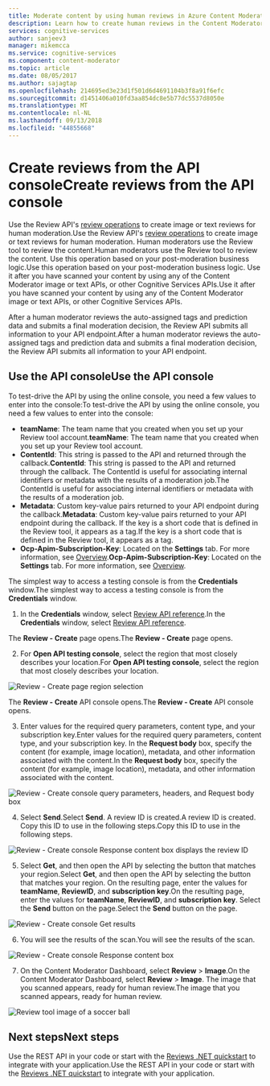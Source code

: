 ```yaml
---
title: Moderate content by using human reviews in Azure Content Moderator | Microsoft Docs
description: Learn how to create human reviews in the Content Moderator API console.
services: cognitive-services
author: sanjeev3
manager: mikemcca
ms.service: cognitive-services
ms.component: content-moderator
ms.topic: article
ms.date: 08/05/2017
ms.author: sajagtap
ms.openlocfilehash: 214695ed3e23d1f501d6d4691104b3f8a91f6efc
ms.sourcegitcommit: d1451406a010fd3aa854dc8e5b77dc5537d8050e
ms.translationtype: MT
ms.contentlocale: nl-NL
ms.lasthandoff: 09/13/2018
ms.locfileid: "44855668"
---
```

# <a name="create-reviews-from-the-api-console"></a><span data-ttu-id="98780-103">Create reviews from the API console</span><span class="sxs-lookup"><span data-stu-id="98780-103">Create reviews from the API console</span></span>

<span data-ttu-id="98780-104">Use the Review API's [review operations](https://westus.dev.cognitive.microsoft.com/docs/services/580519463f9b070e5c591178/operations/580519483f9b0709fc47f9c4) to create image or text reviews for human moderation.</span><span class="sxs-lookup"><span data-stu-id="98780-104">Use the Review API's [review operations](https://westus.dev.cognitive.microsoft.com/docs/services/580519463f9b070e5c591178/operations/580519483f9b0709fc47f9c4) to create image or text reviews for human moderation.</span></span> <span data-ttu-id="98780-105">Human moderators use the Review tool to review the content.</span><span class="sxs-lookup"><span data-stu-id="98780-105">Human moderators use the Review tool to review the content.</span></span> <span data-ttu-id="98780-106">Use this operation based on your post-moderation business logic.</span><span class="sxs-lookup"><span data-stu-id="98780-106">Use this operation based on your post-moderation business logic.</span></span> <span data-ttu-id="98780-107">Use it after you have scanned your content by using any of the Content Moderator image or text APIs, or other Cognitive Services APIs.</span><span class="sxs-lookup"><span data-stu-id="98780-107">Use it after you have scanned your content by using any of the Content Moderator image or text APIs, or other Cognitive Services APIs.</span></span> 

<span data-ttu-id="98780-108">After a human moderator reviews the auto-assigned tags and prediction data and submits a final moderation decision, the Review API submits all information to your API endpoint.</span><span class="sxs-lookup"><span data-stu-id="98780-108">After a human moderator reviews the auto-assigned tags and prediction data and submits a final moderation decision, the Review API submits all information to your API endpoint.</span></span>

## <a name="use-the-api-console"></a><span data-ttu-id="98780-109">Use the API console</span><span class="sxs-lookup"><span data-stu-id="98780-109">Use the API console</span></span>
<span data-ttu-id="98780-110">To test-drive the API by using the online console, you need a few values to enter into the console:</span><span class="sxs-lookup"><span data-stu-id="98780-110">To test-drive the API by using the online console, you need a few values to enter into the console:</span></span>

- <span data-ttu-id="98780-111">**teamName**: The team name that you created when you set up your Review tool account.</span><span class="sxs-lookup"><span data-stu-id="98780-111">**teamName**: The team name that you created when you set up your Review tool account.</span></span> 
- <span data-ttu-id="98780-112">**ContentId**: This string is passed to the API and returned through the callback.</span><span class="sxs-lookup"><span data-stu-id="98780-112">**ContentId**: This string is passed to the API and returned through the callback.</span></span> <span data-ttu-id="98780-113">The ContentId is useful for associating internal identifiers or metadata with the results of a moderation job.</span><span class="sxs-lookup"><span data-stu-id="98780-113">The ContentId is useful for associating internal identifiers or metadata with the results of a moderation job.</span></span>
- <span data-ttu-id="98780-114">**Metadata**: Custom key-value pairs returned to your API endpoint during the callback.</span><span class="sxs-lookup"><span data-stu-id="98780-114">**Metadata**: Custom key-value pairs returned to your API endpoint during the callback.</span></span> <span data-ttu-id="98780-115">If the key is a short code that is defined in the Review tool, it appears as a tag.</span><span class="sxs-lookup"><span data-stu-id="98780-115">If the key is a short code that is defined in the Review tool, it appears as a tag.</span></span>
- <span data-ttu-id="98780-116">**Ocp-Apim-Subscription-Key**: Located on the **Settings** tab. For more information, see [Overview](overview.md).</span><span class="sxs-lookup"><span data-stu-id="98780-116">**Ocp-Apim-Subscription-Key**: Located on the **Settings** tab. For more information, see [Overview](overview.md).</span></span>

<span data-ttu-id="98780-117">The simplest way to access a testing console is from the **Credentials** window.</span><span class="sxs-lookup"><span data-stu-id="98780-117">The simplest way to access a testing console is from the **Credentials** window.</span></span>

1.  <span data-ttu-id="98780-118">In the **Credentials** window, select [Review API reference](https://westus.dev.cognitive.microsoft.com/docs/services/580519463f9b070e5c591178/operations/580519483f9b0709fc47f9c4).</span><span class="sxs-lookup"><span data-stu-id="98780-118">In the **Credentials** window, select [Review API reference](https://westus.dev.cognitive.microsoft.com/docs/services/580519463f9b070e5c591178/operations/580519483f9b0709fc47f9c4).</span></span>

  <span data-ttu-id="98780-119">The **Review - Create** page opens.</span><span class="sxs-lookup"><span data-stu-id="98780-119">The **Review - Create** page opens.</span></span>

2.  <span data-ttu-id="98780-120">For **Open API testing console**, select the region that most closely describes your location.</span><span class="sxs-lookup"><span data-stu-id="98780-120">For **Open API testing console**, select the region that most closely describes your location.</span></span>

  ![Review - Create page region selection](images/test-drive-region.png)

  <span data-ttu-id="98780-122">The **Review - Create** API console opens.</span><span class="sxs-lookup"><span data-stu-id="98780-122">The **Review - Create** API console opens.</span></span>
  
3.  <span data-ttu-id="98780-123">Enter values for the required query parameters, content type, and your subscription key.</span><span class="sxs-lookup"><span data-stu-id="98780-123">Enter values for the required query parameters, content type, and your subscription key.</span></span> <span data-ttu-id="98780-124">In the **Request body** box, specify the content (for example, image location), metadata, and other information associated with the content.</span><span class="sxs-lookup"><span data-stu-id="98780-124">In the **Request body** box, specify the content (for example, image location), metadata, and other information associated with the content.</span></span>

  ![Review - Create console query parameters, headers, and Request body box](images/test-drive-review-1.PNG)
  
4.  <span data-ttu-id="98780-126">Select **Send**.</span><span class="sxs-lookup"><span data-stu-id="98780-126">Select **Send**.</span></span> <span data-ttu-id="98780-127">A review ID is created.</span><span class="sxs-lookup"><span data-stu-id="98780-127">A review ID is created.</span></span> <span data-ttu-id="98780-128">Copy this ID to use in the following steps.</span><span class="sxs-lookup"><span data-stu-id="98780-128">Copy this ID to use in the following steps.</span></span>

  ![Review - Create console Response content box displays the review ID](images/test-drive-review-2.PNG)
  
5.  <span data-ttu-id="98780-130">Select **Get**, and then open the API by selecting the button that matches your region.</span><span class="sxs-lookup"><span data-stu-id="98780-130">Select **Get**, and then open the API by selecting the button that matches your region.</span></span> <span data-ttu-id="98780-131">On the resulting page, enter the values for **teamName**, **ReviewID**, and **subscription key**.</span><span class="sxs-lookup"><span data-stu-id="98780-131">On the resulting page, enter the values for **teamName**, **ReviewID**, and **subscription key**.</span></span> <span data-ttu-id="98780-132">Select the **Send** button on the page.</span><span class="sxs-lookup"><span data-stu-id="98780-132">Select the **Send** button on the page.</span></span> 

  ![Review - Create console Get results](images/test-drive-review-3.PNG)
  
6.  <span data-ttu-id="98780-134">You will see the results of the scan.</span><span class="sxs-lookup"><span data-stu-id="98780-134">You will see the results of the scan.</span></span>

  ![Review - Create console Response content box](images/test-drive-review-4.PNG)
  
7.  <span data-ttu-id="98780-136">On the Content Moderator Dashboard, select **Review** > **Image**.</span><span class="sxs-lookup"><span data-stu-id="98780-136">On the Content Moderator Dashboard, select **Review** > **Image**.</span></span> <span data-ttu-id="98780-137">The image that you scanned appears, ready for human review.</span><span class="sxs-lookup"><span data-stu-id="98780-137">The image that you scanned appears, ready for human review.</span></span>

  ![Review tool image of a soccer ball](images/test-drive-review-5.PNG)

## <a name="next-steps"></a><span data-ttu-id="98780-139">Next steps</span><span class="sxs-lookup"><span data-stu-id="98780-139">Next steps</span></span>

<span data-ttu-id="98780-140">Use the REST API in your code or start with the [Reviews .NET quickstart](moderation-reviews-quickstart-dotnet.md) to integrate with your application.</span><span class="sxs-lookup"><span data-stu-id="98780-140">Use the REST API in your code or start with the [Reviews .NET quickstart](moderation-reviews-quickstart-dotnet.md) to integrate with your application.</span></span>
